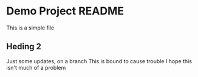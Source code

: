 # Demo Project README

This is a simple file

## Heding 2

Just some updates, on a branch
This is bound to cause trouble
I hope this isn't much of a problem